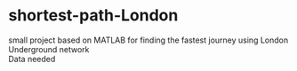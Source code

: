 # shortest-path-London  
small project based on MATLAB for finding the fastest journey using London Underground network  
Data needed
